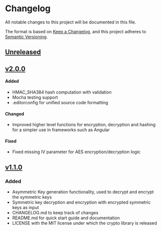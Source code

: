 # Changelog

All notable changes to this project will be documented in this file.

The format is based on [Keep a Changelog](https://keepachangelog.com/en/1.0.0/),
and this project adheres to [Semantic Versioning](https://semver.org/spec/v2.0.0.html).

## [Unreleased]

## [v2.0.0]

#### Added

-   HMAC_SHA384 hash computation with validation
-   Mocha testing support
-   .editorconfig for unified source code formatting

#### Changed

-   Improved higher level functions for encryption, decryption and hashing for a simpler use in frameworks such as Angular

#### Fixed

-   Fixed missing IV parameter for AES encryption/decryption logic

## [v1.1.0]

### Added

-   Asymmetric Key generation functionality, used to decrypt and encrypt the symmetric keys
-   Symmetric key decryption and encryption with encrypted symmetric keys as input
-   CHANGELOG.md to keep track of changes
-   README.md for quick start guide and documentation
-   LICENSE with the MIT license under which the crypto library is released

[unreleased]: https://github.com/cambridge-blockchain/crypto-lib/compare/v2.0.0...HEAD
[v2.0.0]: https://github.com/cambridge-blockchain/crypto-lib/compare/v1.1.0...v2.0.0
[v1.1.0]: https://github.com/cambridge-blockchain/crypto-lib/compare/0d5e3d201c0c123234e0fd6e5808d8a2354a1c15...v1.1.0
